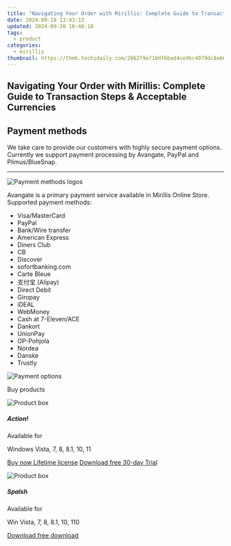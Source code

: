 ```yaml
---
title: "Navigating Your Order with Mirillis: Complete Guide to Transaction Steps & Acceptable Currencies"
date: 2024-09-18 13:43:13
updated: 2024-09-20 10:40:18
tags:
  - product
categories:
  - mirillis
thumbnail: https://thmb.techidaily.com/2862f9e710df6bad4ce9bc4079dc8a66e33ae9d0bd1d0ef6275f60c014f1ce3f.jpg
---
```


## Navigating Your Order with Mirillis: Complete Guide to Transaction Steps & Acceptable Currencies

## Payment methods

We take care to provide our customers with highly secure payment options. Currently we support payment processing by Avangate, PayPal and Plimus/BlueSnap.

---

![Payment methods logos](https://mirillis.com/res/old/media/images/store/Payment_options_avangate.jpg) 

Avangate is a primary payment service available in Mirillis Online Store. Supported payment methods:

* Visa/MasterCard
* PayPal
* Bank/Wire transfer
* American Express
* Diners Club
* CB
* Discover
* sofortbanking.com
* Carte Bleue
* 支付宝 (Alipay)
* Direct Debit
* Giropay
* iDEAL
* WebMoney
* Cash at 7-Eleven/ACE
* Dankort
* UnionPay
* OP-Pohjola
* Nordea
* Danske
* Trustly

![Payment options](https://mirillis.com/res/old/media/images/store/Payment_options_03.jpg) 

Buy products

![Product box](https://mirillis.com/res/old/media/images/store/purchase_action_box.png) 

##### Action!

Available for

Windows Vista, 7, 8, 8.1, 10, 11

[Buy now Lifetime license](https://tools.techidaily.com/mirillis/products/) [Download free 30-day Trial](https://tools.techidaily.com/mirillis/products/) 

![Product box](https://mirillis.com/res/old/media/images/store/purchase_splash_box.png) 

##### Spalsh

Available for

Win Vista, 7, 8, 8.1, 10, 110

[Download free download](https://tools.techidaily.com/mirillis/products/)

<ins class="adsbygoogle"
     style="display:block"
     data-ad-format="autorelaxed"
     data-ad-client="ca-pub-7571918770474297"
     data-ad-slot="1223367746"></ins>



<ins class="adsbygoogle"
     style="display:block"
     data-ad-client="ca-pub-7571918770474297"
     data-ad-slot="8358498916"
     data-ad-format="auto"
     data-full-width-responsive="true"></ins>

